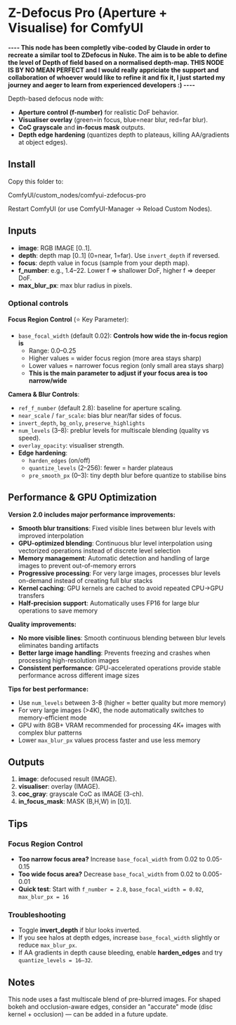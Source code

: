 # Z-Defocus Pro (Aperture + Visualise) for ComfyUI

**---- This node has been completly vibe-coded by Claude in order to recreate a similar tool
     to ZDefocus in Nuke. The aim is to be able to define the level of Depth of field based on
     a normalised depth-map. THIS NODE IS BY NO MEAN PERFECT and I would really appriciate the
     support and collaboration of whoever would like to refine it and fix it, I just started my
     journey and aeger to learn from experienced developers :) ----**

Depth-based defocus node with:
- **Aperture control (f-number)** for realistic DoF behavior.
- **Visualiser overlay** (green=in focus, blue=near blur, red=far blur).
- **CoC grayscale** and **in-focus mask** outputs.
- **Depth edge hardening** (quantizes depth to plateaus, killing AA/gradients at object edges).

## Install

Copy this folder to:

ComfyUI/custom_nodes/comfyui-zdefocus-pro

Restart ComfyUI (or use ComfyUI-Manager → Reload Custom Nodes).

## Inputs

- **image**: RGB IMAGE [0..1].
- **depth**: depth map [0..1] (0=near, 1=far). Use `invert_depth` if reversed.
- **focus**: depth value in focus (sample from your depth map).
- **f_number**: e.g., 1.4–22. Lower f ⇒ shallower DoF, higher f ⇒ deeper DoF.
- **max_blur_px**: max blur radius in pixels.

### Optional controls

**Focus Region Control** (⭐ Key Parameter):
- `base_focal_width` (default 0.02): **Controls how wide the in-focus region is**
  - Range: 0.0–0.25
  - Higher values = wider focus region (more area stays sharp)
  - Lower values = narrower focus region (only small area stays sharp)
  - **This is the main parameter to adjust if your focus area is too narrow/wide**

**Camera & Blur Controls**:
- `ref_f_number` (default 2.8): baseline for aperture scaling.
- `near_scale` / `far_scale`: bias blur near/far sides of focus.
- `invert_depth`, `bg_only`, `preserve_highlights`
- `num_levels` (3–8): preblur levels for multiscale blending (quality vs speed).
- `overlay_opacity`: visualiser strength.
- **Edge hardening**:
  - `harden_edges` (on/off)
  - `quantize_levels` (2–256): fewer = harder plateaus
  - `pre_smooth_px` (0–3): tiny depth blur before quantize to stabilise bins

## Performance & GPU Optimization

**Version 2.0 includes major performance improvements:**

- **Smooth blur transitions**: Fixed visible lines between blur levels with improved interpolation
- **GPU-optimized blending**: Continuous blur level interpolation using vectorized operations instead of discrete level selection
- **Memory management**: Automatic detection and handling of large images to prevent out-of-memory errors
- **Progressive processing**: For very large images, processes blur levels on-demand instead of creating full blur stacks
- **Kernel caching**: GPU kernels are cached to avoid repeated CPU→GPU transfers
- **Half-precision support**: Automatically uses FP16 for large blur operations to save memory

**Quality improvements:**
- **No more visible lines**: Smooth continuous blending between blur levels eliminates banding artifacts
- **Better large image handling**: Prevents freezing and crashes when processing high-resolution images
- **Consistent performance**: GPU-accelerated operations provide stable performance across different image sizes

**Tips for best performance:**
- Use `num_levels` between 3-8 (higher = better quality but more memory)
- For very large images (>4K), the node automatically switches to memory-efficient mode
- GPU with 8GB+ VRAM recommended for processing 4K+ images with complex blur patterns
- Lower `max_blur_px` values process faster and use less memory

## Outputs

1. **image**: defocused result (IMAGE).
2. **visualiser**: overlay (IMAGE).
3. **coc_gray**: grayscale CoC as IMAGE (3-ch).
4. **in_focus_mask**: MASK (B,H,W) in [0,1].

## Tips

### Focus Region Control
- **Too narrow focus area?** Increase `base_focal_width` from 0.02 to 0.05-0.15
- **Too wide focus area?** Decrease `base_focal_width` from 0.02 to 0.005-0.01
- **Quick test**: Start with `f_number = 2.8`, `base_focal_width = 0.02`, `max_blur_px = 16`

### Troubleshooting
- Toggle **invert_depth** if blur looks inverted.
- If you see halos at depth edges, increase `base_focal_width` slightly or reduce `max_blur_px`.
- If AA gradients in depth cause bleeding, enable **harden_edges** and try `quantize_levels = 16–32`.

## Notes

This node uses a fast multiscale blend of pre-blurred images.
For shaped bokeh and occlusion-aware edges, consider an "accurate" mode (disc kernel + occlusion)
— can be added in a future update.
